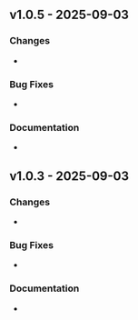 ## v1.0.5 - 2025-09-03

### Changes
- 

### Bug Fixes
- 

### Documentation
- 

## v1.0.3 - 2025-09-03

### Changes
- 

### Bug Fixes
- 

### Documentation
- 

